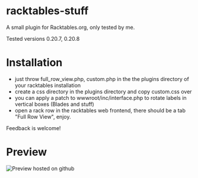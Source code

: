 racktables-stuff
================

A small plugin for Racktables.org, only tested by me.

Tested versions 0.20.7, 0.20.8

# Installation

* just throw full_row_view.php, custom.php in the the plugins directory of your racktables installation
* create a css directory in the plugins directory and copy custom.css over
* you can apply a patch to wwwroot/inc/interface.php to rotate labels in vertical boxes (Blades and stuff)
* open a rack row in the racktables web frontend, there should be a tab "Full Row View", enjoy.

Feedback is welcome!

# Preview

![Preview hosted on github](https://raw.githubusercontent.com/phgrau/racktables-stuff/master/full_row_view.png)
